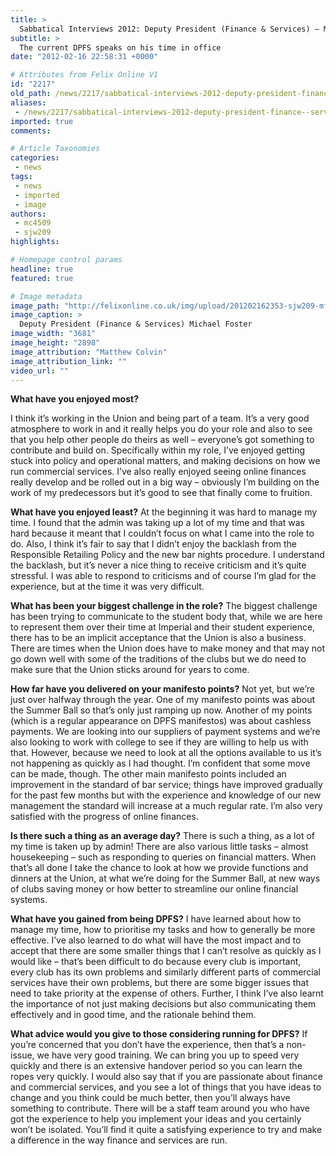 ```yaml
---
title: >
  Sabbatical Interviews 2012: Deputy President (Finance & Services) – Michael Foster
subtitle: >
  The current DPFS speaks on his time in office
date: "2012-02-16 22:58:31 +0000"

# Attributes from Felix Online V1
id: "2217"
old_path: /news/2217/sabbatical-interviews-2012-deputy-president-finance--services--michael-foster
aliases:
 - /news/2217/sabbatical-interviews-2012-deputy-president-finance--services--michael-foster
imported: true
comments:

# Article Taxonomies
categories:
 - news
tags:
 - news
 - imported
 - image
authors:
 - mc4509
 - sjw209
highlights:

# Homepage control params
headline: true
featured: true

# Image metadata
image_path: "http://felixonline.co.uk/img/upload/201202162353-sjw209-mfoster.jpg"
image_caption: >
  Deputy President (Finance & Services) Michael Foster
image_width: "3681"
image_height: "2898"
image_attribution: "Matthew Colvin"
image_attribution_link: ""
video_url: ""
---
```


__What have you enjoyed most?__

I think it’s working in the Union and being part of a team. It’s a very good atmosphere to work in and it really helps you do your role and also to see that you help other people do theirs as well – everyone’s got something to contribute and build on. Specifically within my role, I’ve enjoyed getting stuck into policy and operational matters, and making decisions on how we run commercial services. I’ve also really enjoyed seeing online finances really develop and be rolled out in a big way – obviously I’m building on the work of my predecessors but it’s good to see that finally come to fruition.

__What have you enjoyed least?__
 At the beginning it was hard to manage my time. I found that the admin was taking up a lot of my time and that was hard because it meant that I couldn’t focus on what I came into the role to do. Also, I think it’s fair to say that I didn’t enjoy the backlash from the Responsible Retailing Policy and the new bar nights procedure. I understand the backlash, but it’s never a nice thing to receive criticism and it’s quite stressful. I was able to respond to criticisms and of course I’m glad for the experience, but at the time it was very difficult.

__What has been your biggest challenge in the role?__
 The biggest challenge has been trying to communicate to the student body that, while we are here to represent them over their time at Imperial and their student experience, there has to be an implicit acceptance that the Union is also a business. There are times when the Union does have to make money and that may not go down well with some of the traditions of the clubs but we do need to make sure that the Union sticks around for years to come.

__How far have you delivered on your manifesto points?__
 Not yet, but we’re just over halfway through the year. One of my manifesto points was about the Summer Ball so that’s only just ramping up now. Another of my points (which is a regular appearance on DPFS manifestos) was about cashless payments. We are looking into our suppliers of payment systems and we’re also looking to work with college to see if they are willing to help us with that. However, because we need to look at all the options available to us it’s not happening as quickly as I had thought. I’m confident that some move can be made, though. The other main manifesto points included an improvement in the standard of bar service; things have improved gradually for the past few months but with the experience and knowledge of our new management the standard will increase at a much regular rate. I’m also very satisfied with the progress of online finances.

__Is there such a thing as an average day?__
 There is such a thing, as a lot of my time is taken up by admin! There are also various little tasks – almost housekeeping – such as responding to queries on financial matters. When that’s all done I take the chance to look at how we provide functions and dinners at the Union, at what we’re doing for the Summer Ball, at new ways of clubs saving money or how better to streamline our online financial systems.

__What have you gained from being DPFS?__
 I have learned about how to manage my time, how to prioritise my tasks and how to generally be more effective. I’ve also learned to do what will have the most impact and to accept that there are some smaller things that I can’t resolve as quickly as I would like – that’s been difficult to do because every club is important, every club has its own problems and similarly different parts of commercial services have their own problems, but there are some bigger issues that need to take priority at the expense of others. Further, I think I’ve also learnt the importance of not just making decisions but also communicating them effectively and in good time, and the rationale behind them.

__What advice would you give to those considering running for DPFS?__
 If you’re concerned that you don’t have the experience, then that’s a non-issue, we have very good training. We can bring you up to speed very quickly and there is an extensive handover period so you can learn the ropes very quickly. I would also say that if you are passionate about finance and commercial services, and you see a lot of things that you have ideas to change and you think could be much better, then you’ll always have something to contribute. There will be a staff team around you who have got the experience to help you implement your ideas and you certainly won’t be isolated. You’ll find it quite a satisfying experience to try and make a difference in the way finance and services are run.
